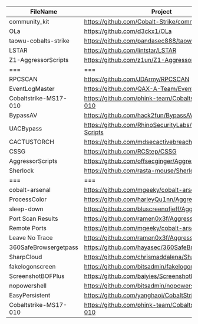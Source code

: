 | FileName              | Project                                                | About       |
| --------------------- | ------------------------------------------------------ | ----------- |
| community_kit         | https://github.com/Cobalt-Strike/community_kit         | aggressor   |
| OLa                   | https://github.com/d3ckx1/OLa                          | aggressor   |
| taowu-cobalts-strike  | https://github.com/pandasec888/taowu-cobalt-strike     | aggressor   |
| LSTAR                 | https://github.com/lintstar/LSTAR                      | aggressor   |
| Z1-AggressorScripts   | https://github.com/z1un/Z1-AggressorScripts            | aggressor   |
| ===                   | ===                                                    | ===         |
| RPCSCAN               | https://github.com/JDArmy/RPCSCAN                      | script      |
| EventLogMaster        | https://github.com/QAX-A-Team/EventLogMaster           | script      |
| Cobaltstrike-MS17-010 | https://github.com/phink-team/Cobaltstrike-MS17-010    | vulnscan    |
| BypassAV              | https://github.com/hack2fun/BypassAV                   | bypass      |
| UACBypass             | https://github.com/RhinoSecurityLabs/Aggressor-Scripts | bypass      |
| CACTUSTORCH           | https://github.com/mdsecactivebreach/CACTUSTORCH       | payload_gen |
| CSSG                  | https://github.com/RCStep/CSSG                         | payload_gen |
| AggressorScripts      | https://github.com/offsecginger/AggressorScripts       | payload_gen |
| Sherlock              | https://github.com/rasta-mouse/Sherlock                | privilege   |
| ===                   | ===                                                    | ===         |
| cobalt-arsenal        | https://github.com/mgeeky/cobalt-arsenal               | theme       |
| ProcessColor          | https://github.com/harleyQu1nn/AggressorScripts        | theme       |
| sleep-down            | https://github.com/bluscreenofjeff/AggressorScripts    | theme       |
| Port Scan Results     | https://github.com/ramen0x3f/AggressorScripts          | menubar     |
| Remote Ports          | https://github.com/mgeeky/cobalt-arsenal               | menubar     |
| Leave No Trace        | https://github.com/ramen0x3f/AggressorScripts          | menubar     |
| 360SafeBrowsergetpass | https://github.com/hayasec/360SafeBrowsergetpass       | windows     |
| SharpCloud            | https://github.com/chrismaddalena/SharpCloud           | windows     |
| fakelogonscreen       | https://github.com/bitsadmin/fakelogonscreen           | windows     |
| ScreenshotBOFPlus     | https://github.com/baiyies/ScreenshotBOFPlus           | windows     |
| nopowershell          | https://github.com/bitsadmin/nopowershell              | windows     |
| EasyPersistent        | https://github.com/yanghaoi/CobaltStrike_CNA           | windows     |
| Cobaltstrike-MS17-010 | https://github.com/phink-team/Cobaltstrike-MS17-010    | windows     |